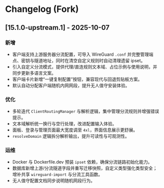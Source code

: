 # Changelog (Fork)

## [15.1.0-upstream.1] - 2025-10-07

### 新增
- 客户端支持上游服务器分流配置，可导入 WireGuard `.conf` 并完整管理端点、密钥与隧道地址，同时在清空自定义规则时自动清理遗留 ipset。
- 引入自定义分流模式，提供代理/直连规则文本域、占位示例与使用说明，并同步更新多语言文案。
- 客户端卡片新增“一键复制配置”按钮，兼容现代与回退剪贴板方案。
- 默认自动分配客户端随机内网网段，提升无人值守安装体验。

### 优化
- 多轮迭代 `ClientRoutingManager` 与解析逻辑，集中管理分流规则并增强错误提示。
- 文本域解析统一换行与空行处理，改进配置输入体验。
- 面板、登录与管理页面最大宽度调至 `4xl`，界面信息展示更舒展。
- `resolveDomain` 逻辑拆分解析输出，提升可读性与可观测性。

### 运维
- Docker 与 Dockerfile.dev 预装 `ipset` 依赖，确保分流链路初始化能力。
- 数据库新增上游/分流隧道字段并重写迁移快照，自定义类型强化类型安全；增补共享 `wireguard-import` 与分流工具函数。
- 无人值守配置文档同步说明随机网段行为。
